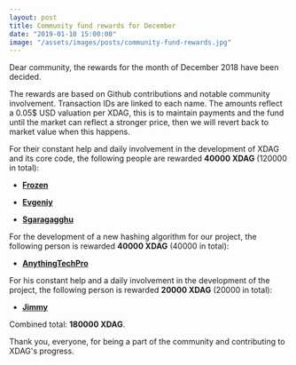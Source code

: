 ```yaml
---
layout: post
title: Community fund rewards for December
date: "2019-01-10 15:00:00"
image: "/assets/images/posts/community-fund-rewards.jpg"
---
```


Dear community, the rewards for the month of December 2018 have been decided.

The rewards are based on Github contributions and notable community involvement. Transaction IDs are linked to each name.
The amounts reflect a 0.05\$ USD valuation per XDAG, this is to maintain payments and the fund until the market can reflect a stronger price, then we will revert back to market value when this happens.

For their constant help and daily involvement in the development of XDAG and its core code,
the following people are rewarded **40000 XDAG** (120000 in total):

- [**Frozen**](https://explorer.xdag.io/block/KrvHeapr5vqEVl32OETI73hGSa21o+09)

- [**Evgeniy**](https://explorer.xdag.io/block/0iOJX7ALvdOdw1s+0lDbuZGW7E60WpqX)

- [**Sgaragagghu**](https://explorer.xdag.io/block/xuYILYKEZ0L9DtjD2dP7wDro8yNQMrwz)

For the development of a new hashing algorithm for our project, the following person is rewarded **40000 XDAG** (40000 in total):

- [**AnythingTechPro**](https://explorer.xdag.io/block//aGFXrJHHgjG23qhm1mCFHXjmW5lIb3L)

For his constant help and a daily involvement in the development of the project,
the following person is rewarded **20000 XDAG** (20000 in total):

- [**Jimmy**](https://explorer.xdag.io/block/LdOdytNS9I+h3MKPdjExqdwpjKH+OG9t)

Combined total: **180000 XDAG**.

Thank you, everyone, for being a part of the community and contributing to XDAG's progress.

